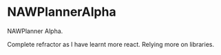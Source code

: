 # NAWPlannerAlpha
NAWPlanner Alpha.

Complete refractor as I have learnt more react. Relying more on libraries.
